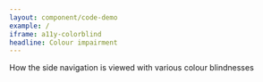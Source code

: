 ```yaml
---
layout: component/code-demo
example: /
iframe: a11y-colorblind
headline: Colour impairment
---
```



How the side navigation is viewed with various colour blindnesses
